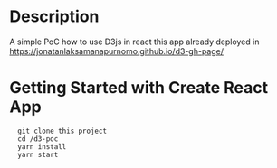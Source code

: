 # Description 
A simple PoC how to use D3js in react this app already deployed in 
https://jonatanlaksamanapurnomo.github.io/d3-gh-page/

# Getting Started with Create React App

```
  git clone this project 
  cd /d3-poc
  yarn install 
  yarn start
```
